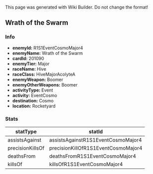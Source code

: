 <span class="wiki-builder">This page was generated with Wiki Builder. Do not change the format!</span>

## Wrath of the Swarm
### Info
* **enemyId:** R1S1EventCosmoMajor4
* **enemyName:** Wrath of the Swarm
* **cardId:** 201090
* **enemyTier:** Major
* **raceName:** Hive
* **raceClass:** HiveMajorAcolyteA
* **enemyWeapon:** Boomer
* **enemyOtherWeapons:** Boomer
* **activityType:** Event
* **activity:** EventCosmo
* **destination:** Cosmo
* **location:** Rocketyard

### Stats
statType | statId
-------- | ------
assistsAgainst | assistsAgainstR1S1EventCosmoMajor4
precisionKillsOf | precisionKillOfR1S1EventCosmoMajor4
deathsFrom | deathsFromR1S1EventCosmoMajor4
killsOf | killsOfR1S1EventCosmoMajor4

